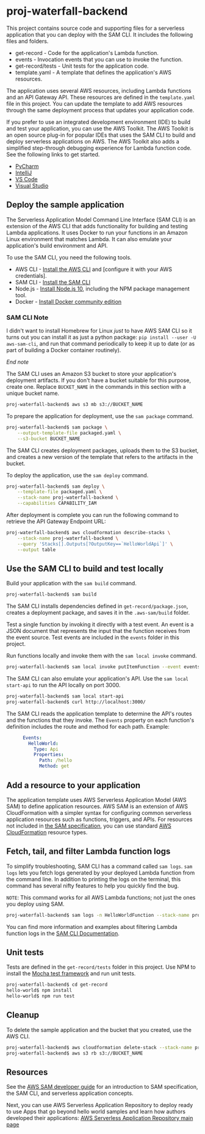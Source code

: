 # proj-waterfall-backend

This project contains source code and supporting files for a serverless
application that you can deploy with the SAM CLI. It includes the following
files and folders.

- get-record - Code for the application's Lambda function.
- events - Invocation events that you can use to invoke the function.
- get-record/tests - Unit tests for the application code. 
- template.yaml - A template that defines the application's AWS resources.

The application uses several AWS resources, including Lambda functions and an
API Gateway API. These resources are defined in the `template.yaml` file in
this project. You can update the template to add AWS resources through the same
deployment process that updates your application code.

If you prefer to use an integrated development environment (IDE) to build and
test your application, you can use the AWS Toolkit.  The AWS Toolkit is an open
source plug-in for popular IDEs that uses the SAM CLI to build and deploy
serverless applications on AWS. The AWS Toolkit also adds a simplified
step-through debugging experience for Lambda function code. See the following
links to get started.

* [PyCharm](https://docs.aws.amazon.com/toolkit-for-jetbrains/latest/userguide/welcome.html)
* [IntelliJ](https://docs.aws.amazon.com/toolkit-for-jetbrains/latest/userguide/welcome.html)
* [VS Code](https://docs.aws.amazon.com/toolkit-for-vscode/latest/userguide/welcome.html)
* [Visual Studio](https://docs.aws.amazon.com/toolkit-for-visual-studio/latest/user-guide/welcome.html)

## Deploy the sample application

The Serverless Application Model Command Line Interface (SAM CLI) is an
extension of the AWS CLI that adds functionality for building and testing
Lambda applications. It uses Docker to run your functions in an Amazon Linux
environment that matches Lambda. It can also emulate your application's build
environment and API.

To use the SAM CLI, you need the following tools.

* AWS CLI - [Install the AWS CLI](https://docs.aws.amazon.com/cli/latest/userguide/cli-chap-install.html) and [configure it with your AWS credentials].
* SAM CLI - [Install the SAM CLI](https://docs.aws.amazon.com/serverless-application-model/latest/developerguide/serverless-sam-cli-install.html)
* Node.js - [Install Node.js 10](https://nodejs.org/en/), including the NPM package management tool.
* Docker - [Install Docker community edition](https://hub.docker.com/search/?type=edition&offering=community)

### SAM CLI Note

I didn't want to install Homebrew for Linux *just* to have AWS SAM CLI so it
turns out you can install it as just a python package:
`pip install --user -U aws-sam-cli`, and run that command periodically to keep
it up to date (or as part of building a Docker container routinely).

_End note_

The SAM CLI uses an Amazon S3 bucket to store your application's deployment
artifacts. If you don't have a bucket suitable for this purpose, create one.
Replace `BUCKET_NAME` in the commands in this section with a unique bucket
name.

```bash
proj-waterfall-backend$ aws s3 mb s3://BUCKET_NAME
```

To prepare the application for deployment, use the `sam package` command.

```bash
proj-waterfall-backend$ sam package \
    --output-template-file packaged.yaml \
    --s3-bucket BUCKET_NAME
```

The SAM CLI creates deployment packages, uploads them to the S3 bucket, and
creates a new version of the template that refers to the artifacts in the
bucket.

To deploy the application, use the `sam deploy` command.

```bash
proj-waterfall-backend$ sam deploy \
    --template-file packaged.yaml \
    --stack-name proj-waterfall-backend \
    --capabilities CAPABILITY_IAM
```

After deployment is complete you can run the following command to retrieve the API Gateway Endpoint URL:

```bash
proj-waterfall-backend$ aws cloudformation describe-stacks \
    --stack-name proj-waterfall-backend \
    --query 'Stacks[].Outputs[?OutputKey==`HelloWorldApi`]' \
    --output table
``` 

## Use the SAM CLI to build and test locally

Build your application with the `sam build` command.

```bash
proj-waterfall-backend$ sam build
```

The SAM CLI installs dependencies defined in `get-record/package.json`,
creates a deployment package, and saves it in the `.aws-sam/build` folder.

Test a single function by invoking it directly with a test event. An event is a
JSON document that represents the input that the function receives from the
event source. Test events are included in the `events` folder in this project.

Run functions locally and invoke them with the `sam local invoke` command.

```bash
proj-waterfall-backend$ sam local invoke putItemFunction --event events/event.json
```

The SAM CLI can also emulate your application's API. Use the `sam local
start-api` to run the API locally on port 3000.

```bash
proj-waterfall-backend$ sam local start-api
proj-waterfall-backend$ curl http://localhost:3000/
```

The SAM CLI reads the application template to determine the API's routes and
the functions that they invoke. The `Events` property on each function's
definition includes the route and method for each path. Example:

```yaml
      Events:
        HelloWorld:
          Type: Api
          Properties:
            Path: /hello
            Method: get
```

## Add a resource to your application

The application template uses AWS Serverless Application Model (AWS SAM) to
define application resources. AWS SAM is an extension of AWS CloudFormation
with a simpler syntax for configuring common serverless application resources
such as functions, triggers, and APIs. For resources not included in [the SAM
specification](https://github.com/awslabs/serverless-application-model/blob/master/versions/2016-10-31.md),
you can use standard [AWS
CloudFormation](https://docs.aws.amazon.com/AWSCloudFormation/latest/UserGuide/aws-template-resource-type-ref.html)
resource types.

## Fetch, tail, and filter Lambda function logs

To simplify troubleshooting, SAM CLI has a command called `sam logs`. `sam
logs` lets you fetch logs generated by your deployed Lambda function from the
command line. In addition to printing the logs on the terminal, this command
has several nifty features to help you quickly find the bug.

`NOTE`: This command works for all AWS Lambda functions; not just the ones you deploy using SAM.

```bash
proj-waterfall-backend$ sam logs -n HelloWorldFunction --stack-name proj-waterfall-backend --tail
```

You can find more information and examples about filtering Lambda function logs
in the [SAM CLI
Documentation](https://docs.aws.amazon.com/serverless-application-model/latest/developerguide/serverless-sam-cli-logging.html).

## Unit tests

Tests are defined in the `get-record/tests` folder in this project. Use NPM to
install the [Mocha test framework](https://mochajs.org/) and run unit tests.

```bash
proj-waterfall-backend$ cd get-record
hello-world$ npm install
hello-world$ npm run test
```

## Cleanup

To delete the sample application and the bucket that you created, use the AWS CLI.

```bash
proj-waterfall-backend$ aws cloudformation delete-stack --stack-name proj-waterfall-backend
proj-waterfall-backend$ aws s3 rb s3://BUCKET_NAME
```

## Resources

See the [AWS SAM developer
guide](https://docs.aws.amazon.com/serverless-application-model/latest/developerguide/what-is-sam.html)
for an introduction to SAM specification, the SAM CLI, and serverless
application concepts.

Next, you can use AWS Serverless Application Repository to deploy ready to use
Apps that go beyond hello world samples and learn how authors developed their
applications: [AWS Serverless Application Repository main
page](https://aws.amazon.com/serverless/serverlessrepo/)
